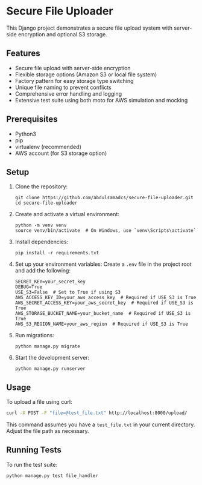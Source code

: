 # Secure File Uploader

This Django project demonstrates a secure file upload system with server-side encryption and optional S3 storage.

## Features

- Secure file upload with server-side encryption
- Flexible storage options (Amazon S3 or local file system)
- Factory pattern for easy storage type switching
- Unique file naming to prevent conflicts
- Comprehensive error handling and logging
- Extensive test suite using both moto for AWS simulation and mocking

## Prerequisites

- Python3
- pip
- virtualenv (recommended)
- AWS account (for S3 storage option)

## Setup

1. Clone the repository:
   ```
   git clone https://github.com/abdulsamadcs/secure-file-uploader.git
   cd secure-file-uploader
   ```

2. Create and activate a virtual environment:
   ```
   python -m venv venv
   source venv/bin/activate  # On Windows, use `venv\Scripts\activate`
   ```

3. Install dependencies:
   ```
   pip install -r requirements.txt
   ```

4. Set up your environment variables:
   Create a `.env` file in the project root and add the following:
   ```
   SECRET_KEY=your_secret_key
   DEBUG=True
   USE_S3=False  # Set to True if using S3
   AWS_ACCESS_KEY_ID=your_aws_access_key  # Required if USE_S3 is True
   AWS_SECRET_ACCESS_KEY=your_aws_secret_key  # Required if USE_S3 is True
   AWS_STORAGE_BUCKET_NAME=your_bucket_name  # Required if USE_S3 is True
   AWS_S3_REGION_NAME=your_aws_region  # Required if USE_S3 is True
   ```

5. Run migrations:
   ```
   python manage.py migrate
   ```

6. Start the development server:
   ```
   python manage.py runserver
   ```

## Usage

To upload a file using curl:

```bash
curl -X POST -F "file=@test_file.txt" http://localhost:8000/upload/
```

This command assumes you have a `test_file.txt` in your current directory. Adjust the file path as necessary.

## Running Tests

To run the test suite:

```bash
python manage.py test file_handler
```


